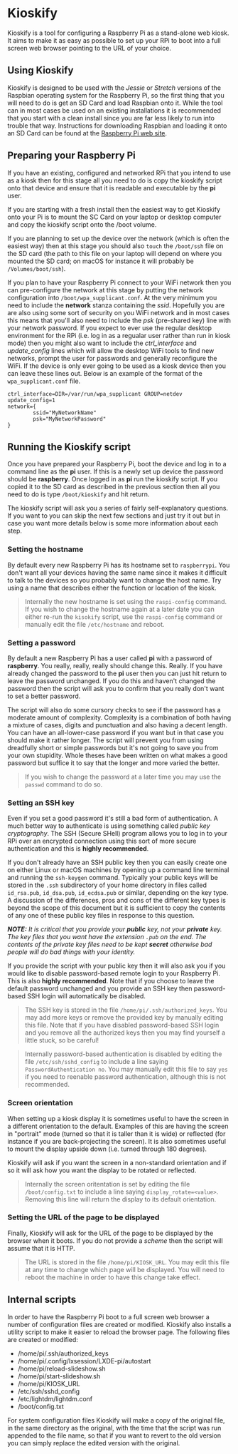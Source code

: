 # Kioskify

Kioskify is a tool for configuring a Raspberry Pi as a stand-alone web kiosk. It aims to make it as easy as possible to set up your RPi to boot into a full screen web browser pointing to the URL of your choice.

## Using Kioskify

Kioskify is designed to be used with the *Jessie* or *Stretch* versions of the Raspbian operating system for the Raspberry Pi, so the first thing that you will need to do is get an SD Card and load Raspbian onto it. While the tool can in most cases be used on an existing installations it is recommended that you start with a clean install since you are far less likely to run into trouble that way. Instructions for downloading Raspbian and loading it onto an SD Card can be found at the [Raspberry Pi web site](https://www.raspberrypi.org/documentation/installation/installing-images/).

## Preparing your Raspberry Pi

If you have an existing, configured and networked RPi that you intend to use as a kiosk then for this stage all you need to do is copy the kioskify script onto that device and ensure that it is readable and executable by the **pi** user.

If you are starting with a fresh install then the easiest way to get Kioskify onto your Pi is to mount the SC Card on your laptop or desktop computer and copy the kioskify script onto the /boot volume.

If you are planning to set up the device over the network (which is often the easiest way) then at this stage you should also `touch` the `/boot/ssh` file on the SD card (the path to this file on your laptop will depend on where you mounted the SD card; on macOS for instance it will probably be `/Volumes/boot/ssh`).

If you plan to have your Raspberry Pi connect to your WiFi network then you can pre-configure the network at this stage by putting the network configuration into `/boot/wpa_supplicant.conf`. At the very minimum you need to include the **network** stanza containing the *ssid*. Hopefully you are are also using some sort of security on you WiFi network and in most cases this means that you'll also need to include the *psk* (pre-shared key) line with your network password. If you expect to ever use the regular desktop environment for the RPi (i.e. log in as a regualar user rather than run in kiosk mode) then you might also want to include the *ctrl_interface* and *update_config* lines which will allow the desktop WiFi tools to find new networks, prompt the user for passwords and generally reconfigure the WiFi. If the device is only ever going to be used as a kiosk device then you can leave these lines out. Below is an example of the format of the `wpa_supplicant.conf` file.

```
ctrl_interface=DIR=/var/run/wpa_supplicant GROUP=netdev
update_config=1
network={
        ssid="MyNetworkName"
        psk="MyNetworkPassword"
}
```



## Running the Kioskify script

Once you have prepared your Raspberry Pi, boot the device and log in to a command line as the **pi** user. If this is a newly set up device the password should be **raspberry**. Once logged in as **pi** run the kioskify script. If you copied it to the SD card as described in the previous section then all you need to do is type `/boot/kioskify` and hit return.

The kioskify script will ask you a series of fairly self-explanatory questions. If you want to you can skip the next few sections and just try it out but in case you want more details below is some more information about each step.

### Setting the hostname

By default every new Raspberry Pi has its hostname set to `raspberrypi`. You don't want all your devices having the same name since it makes it difficult to talk to the devices so you probably want to change the host name. Try using a name that describes either the function or location of the kiosk.

> Internally the new hostname is set using the `raspi-config` command. If you wish to change the hostname again at a later date you can either re-run the `kisokify` script, use the `raspi-config` command or manually edit the file `/etc/hostname` and reboot.

### Setting a password

By default a new Raspberry Pi has a user called **pi** with a password of **raspberry**. You really, really, really should change this. Really. If you have already changed the password to the **pi** user then you can just hit return to leave the password unchanged. If you do this and haven't changed the password then the script will ask you to confirm that you really don't want to set a better password.

The script will also do some cursory checks to see if the password has a moderate amount of complexity. Complexity is a combination of both having a mixture of cases, digits and punctuation and also having a decent length. You can have an all-lower-case password if you want but in that case you should make it rather longer. The script will prevent you from using dreadfully short or simple passwords but it's not going to save you from your own stupidity. Whole theses have been written on what makes a good password but suffice it to say that the longer and more varied the better.

> If you wish to change the password at a later time you may use the `passwd` command to do so.

### Setting an SSH key

Even if you set a good password it's still a bad form of authentication. A much better way to authenticate is using something called *public key cryptography*. The SSH (Secure SHell) program allows you to log in to your RPi over an encrypted connection using this sort of more secure authentication and this is **highly recommended**.

If you don't already have an SSH public key then you can easily create one on either Linux or macOS machines by opening up a command line terminal and running the `ssh-keygen` command. Typically your public keys will be stored in the `.ssh` subdirectory of your home directory in files called `id_rsa.pub`, `id_dsa.pub`, `id_ecdsa.pub` or similar, depending on the key type. A discussion of the differences, pros and cons of the different key types is beyond the scope of this document but it is sufficient to copy the contents of any one of these public key files in response to this question.

***NOTE:*** *It is critical that you provide your **public** key, not your **private** key. The key files that you want have the extension `.pub` on the end. The contents of the private key files need to be kept **secret** otherwise bad people will do bad things with your identity.*

If you provide the script with your public key then it will also ask you if you would like to disable password-based remote login to your Raspberry Pi. This is also **highly recommended**. Note that if you choose to leave the default password unchanged and you provide an SSH key then password-based SSH login will automatically be disabled.

> The SSH key is stored in the file `/home/pi/.ssh/authorized_keys`. You may add more keys or remove the provided key by manually editing this file. Note that if you have disabled password-based SSH login and you remove all the authorized keys then you may find yourself a little stuck, so be careful!

> Internally password-based authentication is disabled by editing the file `/etc/ssh/sshd_config` to include a line saying `PasswordAuthentication no`. You may manually edit this file to say `yes` if you need to reenable password authentication, although this is not recommended.

### Screen orientation

When setting up a kiosk display it is sometimes useful to have the screen in a different orientation to the default. Examples of this are having the screen in "portrait" mode (turned so that it is taller than it is wide) or reflected (for instance if you are back-projecting the screen). It is also sometimes useful to mount the display upside down (i.e. turned through 180 degrees).

Kioskify will ask if you want the screen in a non-standard orientation and if so it will ask how you want the display to be rotated or reflected.

> Internally the screen oritentation is set by editing the file `/boot/config.txt` to include a line saying `display_rotate=<value>`. Removing this line will return the display to its default orientation.

### Setting the URL of the page to be displayed

Finally, Kioskify will ask for the URL of the page to be displayed by the browser when it boots. If you do not provide a *scheme* then the script will assume that it is HTTP.

> The URL is stored in the file `/home/pi/KIOSK_URL`. You may edit this file at any time to change which page will be displayed. You will need to reboot the machine in order to have this change take effect.

## Internal scripts

In order to have the Raspberry Pi boot to a full screen web browser a number of configuration files are created or modified. Kioskify also installs a utility script to make it easier to reload the browser page. The following files are created or modified:

* /home/pi/.ssh/authorized_keys
* /home/pi/.config/lxsession/LXDE-pi/autostart
* /home/pi/reload-slideshow.sh
* /home/pi/start-slideshow.sh
* /home/pi/KIOSK_URL
* /etc/ssh/sshd_config
* /etc/lightdm/lightdm.conf
* /boot/config.txt

For system configuration files Kioskify will make a copy of the original file, in the same directory as the original, with the time that the script was run appended to the file name, so that if you want to revert to the old version you can simply replace the edited version with the original.
